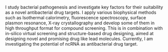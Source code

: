 I study bacterial pathogenesis and investigate key factors for their suitability as a novel antibacterial drug targets. I apply various biophysical methods such as Isothermal calorimetry, fluorescence spectroscopy, surface plasmon resonance, X-ray crystallography and develop some of them in high throughput format for compound screening. This is in combination with in-silico virtual screening and structure-based drug designing, aimed at designing novel and promising drug like lead molecules. 
Currently, I am investigating the potential of ncRNA as antibacterial drug target. 

